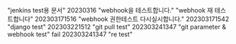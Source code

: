 "jenkins test용 문서"
20230316 "webhook을 테스트합니다."
"webhook 재 테스트합니다"
202303171516 "webhook 권한테스트 다시실시합니다."
202303171542 "django test"
202303221512 "git pull test"
202303241347 "git parameter & webhook test" fail
202303241347 "re test"

